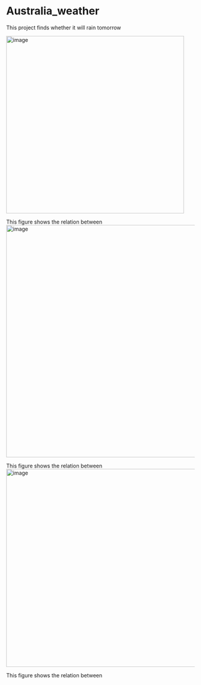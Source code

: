# Australia_weather
This project finds whether it will rain tomorrow


<img width="475" alt="image" src="https://user-images.githubusercontent.com/64124824/205368436-0549ccde-8579-47ca-9d0d-dc92402e14a7.png">

This figure shows the relation between 
<img width="622" alt="image" src="https://user-images.githubusercontent.com/64124824/205368556-4b2fa784-eefa-466c-9ec7-59905235d4d5.png">

This figure shows the relation between 
<img width="530" alt="image" src="https://user-images.githubusercontent.com/64124824/205368608-6bba282f-d56a-4f81-8cf2-2277d461e4bb.png">

This figure shows the relation between 
